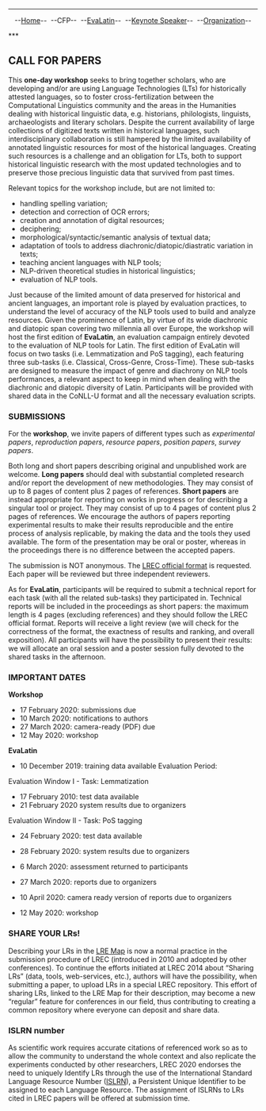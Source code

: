 ***

<p style="text-align: center;">--<a href="index">Home</a>--&nbsp;&nbsp;--CFP--&nbsp;&nbsp;--<a href="EvaLatin">EvaLatin</a>--&nbsp;&nbsp;--<a href="Keynote">Keynote Speaker</a>--&nbsp;&nbsp;--<a href="organization">Organization</a>--</p>
***

## CALL FOR PAPERS

This **one-day workshop** seeks to bring together scholars, who are developing and/or are using Language Technologies (LTs) for historically attested languages, so to foster cross-fertilization between the Computational Linguistics community and the areas in the Humanities dealing with historical linguistic data, e.g. historians, philologists, linguists, archaeologists and literary scholars. Despite the current availability of large collections of digitized texts written in historical languages, such interdisciplinary collaboration is still hampered by the limited availability of annotated linguistic resources for most of the historical languages. Creating such resources is a challenge and an obligation for LTs, both to support historical linguistic research with the most updated technologies and to preserve those precious linguistic data that survived from past times.

Relevant topics for the workshop include, but are not limited to: 
- handling spelling variation; 
- detection and correction of OCR errors; 
- creation and annotation of digital resources; 
- deciphering;
- morphological/syntactic/semantic analysis of textual data;
- adaptation of tools to address diachronic/diatopic/diastratic variation in texts; 
- teaching ancient languages with NLP tools; 
- NLP-driven theoretical studies in historical linguistics;
- evaluation of NLP tools.

Just because of the limited amount of data preserved for historical and ancient languages, an important role is played by evaluation practices, to understand the level of accuracy of the NLP tools used to build and analyze resources. Given the prominence of Latin, by virtue of its wide diachronic and diatopic span covering two millennia all over Europe, the workshop will host the first edition of **EvaLatin**, an evaluation campaign entirely devoted to the evaluation of NLP tools for Latin.
The first edition of EvaLatin will focus on two tasks (i.e. Lemmatization and PoS tagging), each featuring three sub-tasks (i.e. Classical, Cross-Genre, Cross-Time). These sub-tasks are designed to measure the impact of genre and diachrony on NLP tools performances, a relevant aspect to keep in mind when dealing with the diachronic and diatopic diversity of Latin. Participants will be provided with shared data in the CoNLL-U format and all the necessary evaluation scripts. 

### SUBMISSIONS
For the **workshop**, we invite papers of different types such as *experimental papers*, *reproduction papers*, *resource papers*, *position papers*, *survey papers*. 

Both long and short papers describing original and unpublished work are welcome. 
**Long papers** should deal with substantial completed research and/or report the development of new methodologies. They may consist of up to 8 pages of content plus 2 pages of references. **Short papers** are instead appropriate for reporting on works in progress or for describing a singular tool or project. They may consist of up to 4 pages of content plus 2 pages of references. We encourage the authors of papers reporting experimental results to make their results reproducible and the entire process of analysis replicable, by making the data and the tools they used available. The form of the presentation may be oral or poster, whereas in the proceedings there is no difference between the accepted papers.

The submission is NOT anonymous. The [LREC official format](https://lrec2020.lrec-conf.org/en/submission2020/authors-kit/) is requested. Each paper will be reviewed but three independent reviewers.

As for **EvaLatin**, participants will be required to submit a technical report for each task (with all the related sub-tasks) they participated in. Technical reports will be included in the proceedings as short papers: the maximum length is 4 pages (excluding references) and they should follow the LREC official format. Reports will receive a light review (we will check for the correctness of the format, the exactness of results and ranking, and overall exposition). All participants will have the possibility to present their results: we will allocate an oral session and a poster session fully devoted to the shared tasks in the afternoon.

### IMPORTANT DATES
**Workshop**
- 17 February 2020: submissions due
- 10 March 2020: notifications to authors
- 27 March 2020: camera-ready (PDF) due
- 12 May 2020: workshop

**EvaLatin**
- 10 December 2019: training data available
Evaluation Period:

Evaluation Window I - Task: Lemmatization
- 17 February 2010: test data available
- 21 February 2020 system results due to organizers

Evaluation Window II - Task: PoS tagging
- 24 February 2020: test data available
- 28 February 2020: system results due to organizers

- 6 March 2020: assessment returned to participants
- 27 March 2020: reports due to organizers
- 10 April 2020: camera ready version of reports due to organizers
- 12 May 2020: workshop

### SHARE YOUR LRs!
Describing your LRs in the [LRE Map](http://lremap.elra.info/) is now a normal practice in the submission procedure of LREC (introduced in 2010 and adopted by other conferences). To continue the efforts initiated at LREC 2014 about “Sharing LRs” (data, tools, web-services, etc.), authors will have the possibility,  when submitting a paper, to upload LRs in a special LREC repository.  This effort of sharing LRs, linked to the LRE Map for their description, may become a new “regular” feature for conferences in our field, thus contributing to creating a common repository where everyone can deposit and share data.

### ISLRN number
As scientific work requires accurate citations of referenced work so as to allow the community to understand the whole context and also replicate the experiments conducted by other researchers, LREC 2020 endorses the need to uniquely Identify LRs through the use of the International Standard Language Resource Number ([ISLRN](www.islrn.org)), a Persistent Unique Identifier to be assigned to each Language Resource. The assignment of ISLRNs to LRs cited in LREC papers  will be offered at submission time. 
